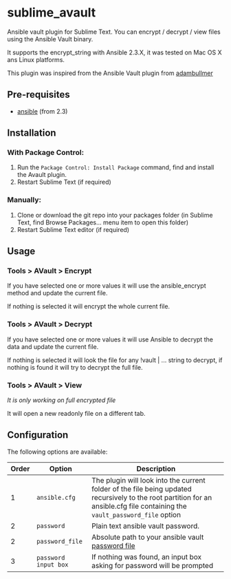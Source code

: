 # sublime_avault
Ansible vault plugin for Sublime Text.
You can encrypt / decrypt / view files using the Ansible Vault binary.

It supports the encrypt_string with Ansible 2.3.X, it was tested on Mac OS X ans Linux platforms.

This plugin was inspired from the Ansible Vault plugin from [adambullmer](https://github.com/adambullmer/sublime_ansible_vault)


## Pre-requisites
- [ansible](http://docs.ansible.com/ansible/) (from 2.3)

## Installation

### With Package Control:

1. Run the `Package Control: Install Package` command, find and install the Avault plugin.
1. Restart Sublime Text (if required)

### Manually:

1. Clone or download the git repo into your packages folder (in Sublime Text, find Browse Packages… menu item to open this folder)
1. Restart Sublime Text editor (if required)

## Usage

### Tools > AVault > Encrypt

If you have selected one or more values it will use the ansible_encrypt method and update the current file.

If nothing is selected it will encrypt the whole current file.

### Tools > AVault > Decrypt

If you have selected one or more values it will use Ansible to decrypt the data and update the current file.

If nothing is selected it will look the file for any !vault | ... string to decrypt, if nothing is found it will try to decrypt the full file.

### Tools > AVault > View

*It is only working on full encrypted file*

It will open a new readonly file on a different tab.

## Configuration
The following options are available:

Order| Option          | Description |
-----|-----------------|-------------|
1| `ansible.cfg` | The plugin will look into the current folder of the file being updated recursively to the root partition for an ansible.cfg file containing the `vault_password_file` option |
2| `password`      | Plain text ansible vault password. |
2| `password_file` | Absolute path to your ansible vault [password file](http://docs.ansible.com/ansible/playbooks_vault.html#running-a-playbook-with-vault) |
3| `password input box`      | If nothing was found, an input box asking for password will be prompted |
